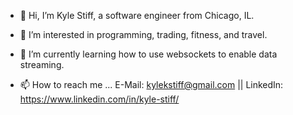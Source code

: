 - 👋 Hi, I’m Kyle Stiff, a software engineer from Chicago, IL.

- 👀 I’m interested in programming, trading, fitness, and travel.

- 🌱 I’m currently learning how to use websockets to enable data streaming.

- 📫 How to reach me ... E-Mail: kylekstiff@gmail.com || LinkedIn: https://www.linkedin.com/in/kyle-stiff/
